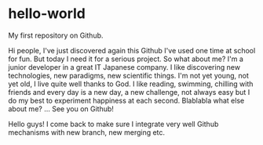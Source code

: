 # hello-world
My first repository on Github.

Hi people,
I've just discovered again this Github I've used one time at school for fun. But today I need it for a serious project. So what about me? I'm a junior developer in a great IT Japanese company. I like discovering new technologies, new paradigms, new scientific things. 
I'm not yet young, not yet old, I live quite well thanks to God. I like reading, swimming, chilling with friends and every day is a new day, a new challenge, not always easy but I do my best to experiment happiness at each second. Blablabla what else about me? ... 
See you on Github!

Hello guys!
I come back to make sure I integrate very well Github mechanisms with new branch, new merging etc.
